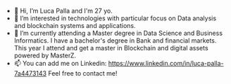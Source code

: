 - 👋 Hi, I’m Luca Palla and I'm 27 yo.
- 👀 I’m interested in technologies with particular focus on Data analysis and blockchain systems and applications.
- 🌱 I’m currently attending a Master degree in Data Science and Business Informatics. I have a bachelor's degree in Bank and financial markets. This year I attend and get a master in Blockchain and digital assets powered by MasterZ.
- 📫 You can add me on Linkedin: https://www.linkedin.com/in/luca-palla-7a4473143 Feel free to contact me!

<!---
LucaPalla95/LucaPalla95 is a ✨ special ✨ repository because its `README.md` (this file) appears on your GitHub profile.
You can click the Preview link to take a look at your changes.
--->
